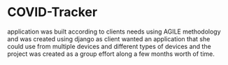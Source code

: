# COVID-Tracker

application was built according to clients needs using AGILE methodology and was created using django as client wanted an application that she could use from multiple devices and
different types of devices and the project was created as a group effort along a few months worth of time.
